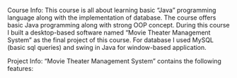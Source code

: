 Course Info:
This course is all about learning basic “Java” programming language along with
the implementation of database. The course offers basic Java programming along
with strong OOP concept. During this course I built a desktop-based software
named “Movie Theater Management System” as the final project of this course. For
database I used MySQL (basic sql queries) and swing in Java for window-based
application.

Project Info:
“Movie Theater Management System” contains the following features:
